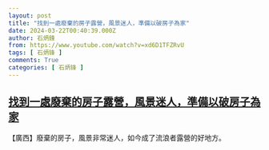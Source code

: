 ```yaml
---
layout: post
title: "找到一處廢棄的房子露營，風景迷人，準備以破房子為家"
date: 2024-03-22T00:40:39.000Z
author: 石炳鋒
from: https://www.youtube.com/watch?v=xd6D1TFZRvU
tags: [ 石炳锋 ]
comments: True
categories: [ 石炳锋 ]
---
```

<!--1711068039000-->
[找到一處廢棄的房子露營，風景迷人，準備以破房子為家](https://www.youtube.com/watch?v=xd6D1TFZRvU)
------

<div>
【廣西】廢棄的房子，風景非常迷人，如今成了流浪者露營的好地方。
</div>
